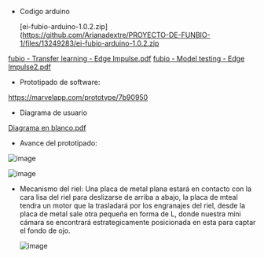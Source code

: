 
- Codigo arduino

  [ei-fubio-arduino-1.0.2.zip](https://github.com/Arianadextre/PROYECTO-DE-FUNBIO-1/files/13249283/ei-fubio-arduino-1.0.2.zip


[fubio - Transfer learning - Edge Impulse.pdf](https://github.com/Arianadextre/PROYECTO-DE-FUNBIO-1/files/13250082/fubio.-.Transfer.learning.-.Edge.Impulse.pdf)
[fubio - Model testing - Edge Impulse2.pdf](https://github.com/Arianadextre/PROYECTO-DE-FUNBIO-1/files/13250081/fubio.-.Model.testing.-.Edge.Impulse2.pdf)


- Prototipado de software:

https://marvelapp.com/prototype/7b90950

- Diagrama de usuario

[Diagrama en blanco.pdf](https://github.com/Arianadextre/PROYECTO-DE-FUNBIO-1/files/13247747/Diagrama.en.blanco.pdf)


- Avance del prototipado:

![image](https://github.com/Arianadextre/PROYECTO-DE-FUNBIO-1/assets/143019386/49279f9f-9105-41bd-8dbe-67e8e8a50225)

![image](https://github.com/Arianadextre/PROYECTO-DE-FUNBIO-1/assets/143019386/f56d7d6d-55a1-495d-a4dd-b81ca88aebc4)



- Mecanismo del riel: Una placa de metal plana estará en contacto con la cara lisa del riel para deslizarse de arriba a abajo, la placa de mteal tendra un motor que la trasladará por los engranajes del riel, desde la placa de metal sale otra pequeña en forma de L, donde nuestra mini cámara se encontrará estrategicamente posicionada en esta para captar el fondo de ojo.
  
  ![image](https://github.com/Arianadextre/PROYECTO-DE-FUNBIO-1/assets/143019275/fcbb53bd-8f2b-4d42-a5df-bef5bd812caa)
